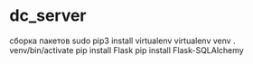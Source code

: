 # dc_server
сборка пакетов
sudo pip3 install virtualenv
virtualenv venv
. venv/bin/activate
pip install Flask
pip install Flask-SQLAlchemy